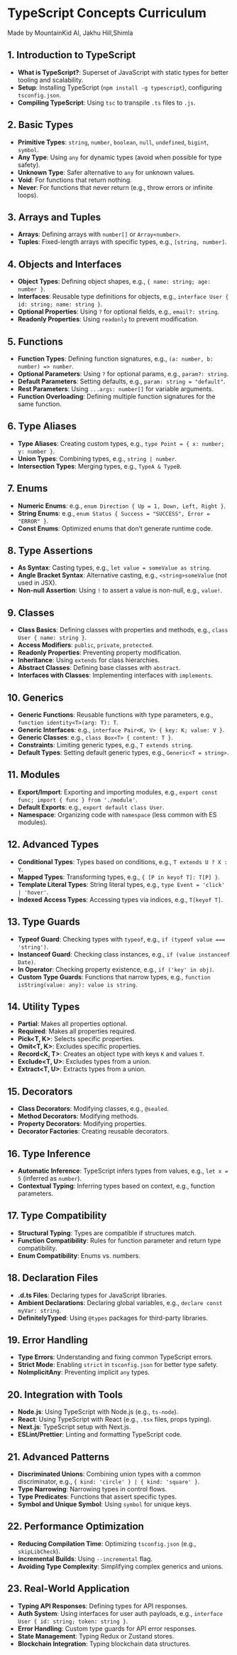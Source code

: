 # TypeScript Concepts Curriculum

Made by MountainKid AI, Jakhu Hill,Shimla

## 1. Introduction to TypeScript

- **What is TypeScript?**: Superset of JavaScript with static types for better tooling and scalability.
- **Setup**: Installing TypeScript (`npm install -g typescript`), configuring `tsconfig.json`.
- **Compiling TypeScript**: Using `tsc` to transpile `.ts` files to `.js`.

## 2. Basic Types

- **Primitive Types**: `string`, `number`, `boolean`, `null`, `undefined`, `bigint`, `symbol`.
- **Any Type**: Using `any` for dynamic types (avoid when possible for type safety).
- **Unknown Type**: Safer alternative to `any` for unknown values.
- **Void**: For functions that return nothing.
- **Never**: For functions that never return (e.g., throw errors or infinite loops).

## 3. Arrays and Tuples

- **Arrays**: Defining arrays with `number[]` or `Array<number>`.
- **Tuples**: Fixed-length arrays with specific types, e.g., `[string, number]`.

## 4. Objects and Interfaces

- **Object Types**: Defining object shapes, e.g., `{ name: string; age: number }`.
- **Interfaces**: Reusable type definitions for objects, e.g., `interface User { id: string; name: string }`.
- **Optional Properties**: Using `?` for optional fields, e.g., `email?: string`.
- **Readonly Properties**: Using `readonly` to prevent modification.

## 5. Functions

- **Function Types**: Defining function signatures, e.g., `(a: number, b: number) => number`.
- **Optional Parameters**: Using `?` for optional params, e.g., `param?: string`.
- **Default Parameters**: Setting defaults, e.g., `param: string = "default"`.
- **Rest Parameters**: Using `...args: number[]` for variable arguments.
- **Function Overloading**: Defining multiple function signatures for the same function.

## 6. Type Aliases

- **Type Aliases**: Creating custom types, e.g., `type Point = { x: number; y: number }`.
- **Union Types**: Combining types, e.g., `string | number`.
- **Intersection Types**: Merging types, e.g., `TypeA & TypeB`.

## 7. Enums

- **Numeric Enums**: e.g., `enum Direction { Up = 1, Down, Left, Right }`.
- **String Enums**: e.g., `enum Status { Success = "SUCCESS", Error = "ERROR" }`.
- **Const Enums**: Optimized enums that don’t generate runtime code.

## 8. Type Assertions

- **As Syntax**: Casting types, e.g., `let value = someValue as string`.
- **Angle Bracket Syntax**: Alternative casting, e.g., `<string>someValue` (not used in JSX).
- **Non-null Assertion**: Using `!` to assert a value is non-null, e.g., `value!`.

## 9. Classes

- **Class Basics**: Defining classes with properties and methods, e.g., `class User { name: string }`.
- **Access Modifiers**: `public`, `private`, `protected`.
- **Readonly Properties**: Preventing property modification.
- **Inheritance**: Using `extends` for class hierarchies.
- **Abstract Classes**: Defining base classes with `abstract`.
- **Interfaces with Classes**: Implementing interfaces with `implements`.

## 10. Generics

- **Generic Functions**: Reusable functions with type parameters, e.g., `function identity<T>(arg: T): T`.
- **Generic Interfaces**: e.g., `interface Pair<K, V> { key: K; value: V }`.
- **Generic Classes**: e.g., `class Box<T> { content: T }`.
- **Constraints**: Limiting generic types, e.g., `T extends string`.
- **Default Types**: Setting default generic types, e.g., `Generic<T = string>`.

## 11. Modules

- **Export/Import**: Exporting and importing modules, e.g., `export const func; import { func } from './module'`.
- **Default Exports**: e.g., `export default class User`.
- **Namespace**: Organizing code with `namespace` (less common with ES modules).

## 12. Advanced Types

- **Conditional Types**: Types based on conditions, e.g., `T extends U ? X : Y`.
- **Mapped Types**: Transforming types, e.g., `{ [P in keyof T]: T[P] }`.
- **Template Literal Types**: String literal types, e.g., `type Event = 'click' | 'hover'`.
- **Indexed Access Types**: Accessing types via indices, e.g., `T[keyof T]`.

## 13. Type Guards

- **Typeof Guard**: Checking types with `typeof`, e.g., `if (typeof value === 'string')`.
- **Instanceof Guard**: Checking class instances, e.g., `if (value instanceof Date)`.
- **In Operator**: Checking property existence, e.g., `if ('key' in obj)`.
- **Custom Type Guards**: Functions that narrow types, e.g., `function isString(value: any): value is string`.

## 14. Utility Types

- **Partial<T>**: Makes all properties optional.
- **Required<T>**: Makes all properties required.
- **Pick<T, K>**: Selects specific properties.
- **Omit<T, K>**: Excludes specific properties.
- **Record<K, T>**: Creates an object type with keys `K` and values `T`.
- **Exclude<T, U>**: Excludes types from a union.
- **Extract<T, U>**: Extracts types from a union.

## 15. Decorators

- **Class Decorators**: Modifying classes, e.g., `@sealed`.
- **Method Decorators**: Modifying methods.
- **Property Decorators**: Modifying properties.
- **Decorator Factories**: Creating reusable decorators.

## 16. Type Inference

- **Automatic Inference**: TypeScript infers types from values, e.g., `let x = 5` (inferred as `number`).
- **Contextual Typing**: Inferring types based on context, e.g., function parameters.

## 17. Type Compatibility

- **Structural Typing**: Types are compatible if structures match.
- **Function Compatibility**: Rules for function parameter and return type compatibility.
- **Enum Compatibility**: Enums vs. numbers.

## 18. Declaration Files

- **.d.ts Files**: Declaring types for JavaScript libraries.
- **Ambient Declarations**: Declaring global variables, e.g., `declare const myVar: string`.
- **DefinitelyTyped**: Using `@types` packages for third-party libraries.

## 19. Error Handling

- **Type Errors**: Understanding and fixing common TypeScript errors.
- **Strict Mode**: Enabling `strict` in `tsconfig.json` for better type safety.
- **NoImplicitAny**: Preventing implicit `any` types.

## 20. Integration with Tools

- **Node.js**: Using TypeScript with Node.js (e.g., `ts-node`).
- **React**: Using TypeScript with React (e.g., `.tsx` files, props typing).
- **Next.js**: TypeScript setup with Next.js.
- **ESLint/Prettier**: Linting and formatting TypeScript code.

## 21. Advanced Patterns

- **Discriminated Unions**: Combining union types with a common discriminator, e.g., `{ kind: 'circle' } | { kind: 'square' }`.
- **Type Narrowing**: Narrowing types in control flows.
- **Type Predicates**: Functions that assert specific types.
- **Symbol and Unique Symbol**: Using `symbol` for unique keys.

## 22. Performance Optimization

- **Reducing Compilation Time**: Optimizing `tsconfig.json` (e.g., `skipLibCheck`).
- **Incremental Builds**: Using `--incremental` flag.
- **Avoiding Type Complexity**: Simplifying complex generics and unions.

## 23. Real-World Application

- **Typing API Responses**: Defining types for API responses.
- **Auth System**: Using interfaces for user auth payloads, e.g., `interface User { id: string; token: string }`.
- **Error Handling**: Custom type guards for API error responses.
- **State Management**: Typing Redux or Zustand stores.
- **Blockchain Integration**: Typing blockchain data structures.
